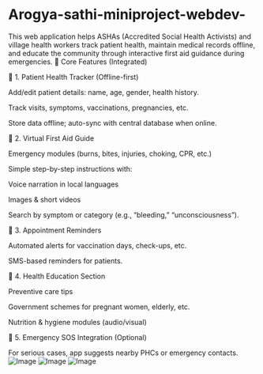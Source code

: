 # Arogya-sathi-miniproject-webdev-
This web application helps ASHAs (Accredited Social Health Activists) and village health workers track patient health, maintain medical records offline, and educate the community through interactive first aid guidance during emergencies.
🧠 Core Features (Integrated)

🔹 1. Patient Health Tracker (Offline-first)

Add/edit patient details: name, age, gender, health history.

Track visits, symptoms, vaccinations, pregnancies, etc.

Store data offline; auto-sync with central database when online.


🔹 2. Virtual First Aid Guide

Emergency modules (burns, bites, injuries, choking, CPR, etc.)

Simple step-by-step instructions with:

Voice narration in local languages

Images & short videos


Search by symptom or category (e.g., “bleeding,” “unconsciousness”).


🔹 3. Appointment Reminders

Automated alerts for vaccination days, check-ups, etc.

SMS-based reminders for patients.


🔹 4. Health Education Section

Preventive care tips

Government schemes for pregnant women, elderly, etc.

Nutrition & hygiene modules (audio/visual)

🔹 5. Emergency SOS Integration (Optional)

For serious cases, app suggests nearby PHCs or emergency contacts.
![Image](https://github.com/user-attachments/assets/a6e87087-0ce5-4dcf-b90d-28ee0b8796ab)
![Image](https://github.com/user-attachments/assets/a34abd44-2cad-4a01-937e-5e5522a68d2f)
![Image](https://github.com/user-attachments/assets/49d77c3e-0d85-483e-8c1f-98733183411a)
